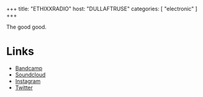 +++
title: "ETHIXXRADIO"
host: "DULLAFTRUSE"
categories: [
  "electronic"
]
+++

The good good.

# Links

- [Bandcamp](https://dullafteruse.bandcamp.com/)
- [Soundcloud](https://soundcloud.app.goo.gl/cBMzJPjombVmU8jS6)
- [Instagram](https://instagram.com/Dullafteruse__)
- [Twitter](https://twitter.com/DULLAFTRUSE__)
